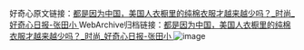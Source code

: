 好奇心原文链接：[都是因为中国，美国人衣橱里的纯棉衣服才越来越少吗？_时尚_好奇心日报-张田小 ](https://www.qdaily.com/articles/10594.html)
WebArchive归档链接：[都是因为中国，美国人衣橱里的纯棉衣服才越来越少吗？_时尚_好奇心日报-张田小 ](http://web.archive.org/web/20190623160939/https://www.qdaily.com/articles/10594.html)
![image](http://ww3.sinaimg.cn/large/007d5XDply1g3wftuvghgj30u038w4qp)